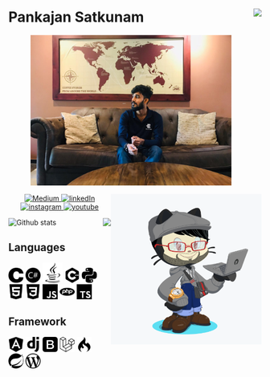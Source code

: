 # Pankajan Satkunam <img src="https://media.giphy.com/media/SqeaJvuHTby1fW2wdL/giphy.gif" height="200px" align="right">


<p align="center"><img src="https://github.com/pankajan05/pankajan05/blob/main/IMG-20200926-WA0005%5B1%5D.jpg" alt="Pankajan Satkunam" width="400px" align="centre"></p>

<img src="https://github.com/pankajan05/pankajan05/blob/main/octocat.png" height="300px" align="right">

<p align="center">
  <a href="https://medium.com/@pankajan05">
    <img src="https://img.shields.io/badge/Medium-pankajan05-green?style=for-the-badge&logo=medium" alt="Medium" />
  </a>
  <a href="http://linkedin.com/pankajan05">
    <img src="https://img.shields.io/badge/linkedIn-pankajan05-blue?style=for-the-badge&logo=linkedIn" alt="linkedIn"/>
  </a>
  <a href="https://www.instagram.com/pankajan05_/">
    <img src="https://img.shields.io/badge/Instagram-Pankajan05-orange?style=for-the-badge&logo=instagram" alt="instagram"/>
  </a>
  <a href="https://www.youtube.com/channel/UCR7mAHRmmErd6Io_cjkhWNQ">
    <img src="https://img.shields.io/badge/YouTube-Pankajan05-red?style=for-the-badge&logo=youtube" alt="youtube"/>
  </a>
</p>

![Github stats](https://github-readme-stats.vercel.app/api?username=pankajan05&show_icons=true&hide_border=true) <img src="https://media.giphy.com/media/Y0uU6oq3hJ1Gu2Er1q/giphy.gif" height="300px" align="right">




## Languages
<img src="https://github.com/pankajan05/pankajan05/blob/main/logo/c.svg" height="30px" style="fill:green">    <img src="https://github.com/pankajan05/pankajan05/blob/main/logo/csharp.svg" height="30px">    <img src="https://github.com/pankajan05/pankajan05/blob/main/logo/java.svg" height="40px">     <img src="https://github.com/pankajan05/pankajan05/blob/main/logo/cplusplus.svg" height="30px">     <img src="https://github.com/pankajan05/pankajan05/blob/main/logo/python.svg" height="30px">     <img src="https://github.com/pankajan05/pankajan05/blob/main/logo/html5.svg" height="30px">    <img src="https://github.com/pankajan05/pankajan05/blob/main/logo/css3.svg" height="30px">    <img src="https://github.com/pankajan05/pankajan05/blob/main/logo/javascript.svg" height="30px">    <img src="https://github.com/pankajan05/pankajan05/blob/main/logo/php.svg" height="30px">    <img src="https://github.com/pankajan05/pankajan05/blob/main/logo/typescript.svg" height="30px">

## Framework
<img src="https://github.com/pankajan05/pankajan05/blob/main/logo/framework/angular.svg" height="30px"> <img src="https://github.com/pankajan05/pankajan05/blob/main/logo/framework/django.svg" height="30px"> <img src="https://github.com/pankajan05/pankajan05/blob/main/logo/framework/bootstrap.svg" height="30px"> <img src="https://github.com/pankajan05/pankajan05/blob/main/logo/framework/laravel.svg" height="30px"> <img src="https://github.com/pankajan05/pankajan05/blob/main/logo/framework/codeigniter.svg" height="30px"> <img src="https://github.com/pankajan05/pankajan05/blob/main/logo/framework/spring.svg" height="30px"> <img src="https://github.com/pankajan05/pankajan05/blob/main/logo/framework/wordpress.svg" height="30px">
